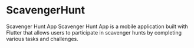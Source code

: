 # ScavengerHunt
Scavenger Hunt App Scavenger Hunt App is a mobile application built with Flutter that allows users to participate in scavenger hunts by completing various tasks and challenges.
